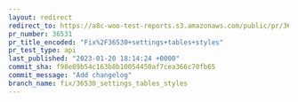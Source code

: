 ```yaml
---
layout: redirect
redirect_to: https://a8c-woo-test-reports.s3.amazonaws.com/public/pr/36531/api/index.html
pr_number: 36531
pr_title_encoded: "Fix%2F36530+settings+tables+styles"
pr_test_type: api
last_published: "2023-01-20 18:14:24 +0000"
commit_sha: f98e89b54c163b8b10054450af7cea366c70fb65
commit_message: "Add changelog"
branch_name: fix/36530_settings_tables_styles
---
```


